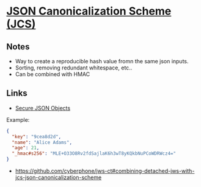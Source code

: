 # [JSON Canonicalization Scheme (JCS)](https://datatracker.ietf.org/doc/html/rfc8785)

## Notes

- Way to create a reproducible hash value fromn the same json inputs.
- Sorting, removing redundant whitespace, etc..
- Can be combined with HMAC

## Links

- [Secure JSON Objects](https://connect2id.com/blog/how-to-secure-json-objects-with-hmac)

Example:

```json
{
  "key": "9cea8d2d",
  "name": "Alice Adams",
  "age": 21,
  "_hmac#s256": "MLE+O33O8Rv2fdSajlaK6h3wT8yKQkbNuPCoWDRWcz4="
}
```

- https://github.com/cyberphone/jws-ct#combining-detached-jws-with-jcs-json-canonicalization-scheme

